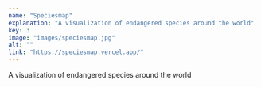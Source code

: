 ```yaml
---
name: "Speciesmap"
explanation: "A visualization of endangered species around the world"
key: 3
image: "images/speciesmap.jpg"
alt: ""
link: "https://speciesmap.vercel.app/"
---
```


A visualization of endangered species around the world